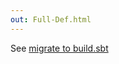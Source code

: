 ```yaml
---
out: Full-Def.html
---
```


See [migrate to build.sbt](Migrating-from-sbt-013x.html#Migrating+from+the+Build+trait)
